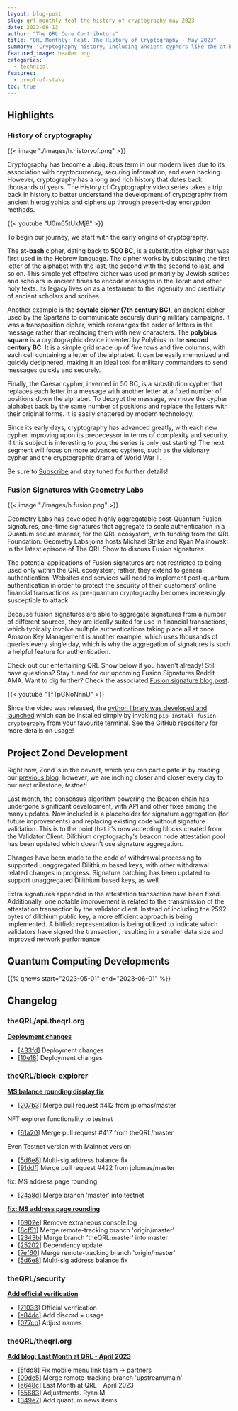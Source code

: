 ```yaml
---
layout: blog-post
slug: qrl-monthly-feat-the-history-of-cryptography-may-2023
date: 2023-06-13
author: "The QRL Core Contributors"
title: "QRL Monthly: Feat. The History of Cryptography - May 2023"
summary: "Cryptography history, including ancient cyphers like the at-bash, scytale, polybius square, and the Caesar cypher. Fusion signatures in the QRL ecosystem, project Zond development, and a special AMA with Geometry Labs!"
featured_image: header.png
categories:
  - technical
features:
  - proof-of-stake
toc: true
---
```


## Highlights

### History of cryptography

{{< image "./images/h.historyof.png" >}}


Cryptography has become a ubiquitous term in our modern lives due to its association with cryptocurrency, securing information, and even hacking. However, cryptography has a long and rich history that dates back thousands of years. The History of Cryptography video series takes a trip back in history to better understand the development of cryptography from ancient hieroglyphics and ciphers up through present-day encryption methods.

{{< youtube "U0m65tUkMj8" >}}

To begin our journey, we start with the early origins of cryptography. 

The **at-bash** cipher, dating back to **500 BC**, is a substitution cipher that was first used in the Hebrew language. The cipher works by substituting the first letter of the alphabet with the last, the second with the second to last, and so on. This simple yet effective cipher was used primarily by Jewish scribes and scholars in ancient times to encode messages in the Torah and other holy texts. Its legacy lives on as a testament to the ingenuity and creativity of ancient scholars and scribes.

Another example is the **scytale cipher (7th century BC)**, an ancient cipher used by the Spartans to communicate securely during military campaigns. It was a transposition cipher, which rearranges the order of letters in the message rather than replacing them with new characters. The **polybius square** is a cryptographic device invented by Polybius in the **second century BC**. It is a simple grid made up of five rows and five columns, with each cell containing a letter of the alphabet. It can be easily memorized and quickly deciphered, making it an ideal tool for military commanders to send messages quickly and securely.

Finally, the Caesar cypher, invented in 50 BC, is a substitution cypher that replaces each letter in a message with another letter at a fixed number of positions down the alphabet. To decrypt the message, we move the cypher alphabet back by the same number of positions and replace the letters with their original forms. It is easily shattered by modern technology.

Since its early days, cryptography has advanced greatly, with each new cypher improving upon its predecessor in terms of complexity and security. If this subject is interesting to you, the series is only just starting! The next segment will focus on more advanced cyphers, such as the visionary cypher and the cryptographic drama of World War II. 

Be sure to [Subscribe](https://www.youtube.com/@QRLedger) and stay tuned for further details!

### Fusion Signatures with Geometry Labs

{{< image "./images/h.fusion.png" >}}

Geometry Labs has developed highly aggregatable post-Quantum Fusion signatures, one-time signatures that aggregate to scale authentication in a Quantum secure manner, for the QRL ecosystem, with funding from the QRL Foundation. Geometry Labs joins hosts Michael Strike and Ryan Malinowski in the latest episode of The QRL Show to discuss Fusion signatures. 

The potential applications of Fusion signatures are not restricted to being used only within the QRL ecosystem; rather, they extend to general authentication. Websites and services will need to implement post-quantum authentication in order to protect the security of their customers' online financial transactions as pre-quantum cryptography becomes increasingly susceptible to attack.

Because fusion signatures are able to aggregate signatures from a number of different sources, they are ideally suited for use in financial transactions, which typically involve multiple authentications taking place all at once. Amazon Key Management is another example, which uses thousands of queries every single day, which is why the aggregation of signatures is such a helpful feature for authentication.

Check out our entertaining QRL Show below if you haven't already! Still have questions? Stay tuned for our upcoming Fusion Signatures Reddit AMA. Want to dig further? Check the associated [Fusion signature blog post](/blog/announcing-fusion-post-quantum-digital-signatures/). 

{{< youtube "TfTpGNoNnnU" >}}

Since the video was released, the [python library was developed and launched](https://github.com/geometry-labs/fusion-cryptography) which can be installed simply by invoking `pip install fusion-cryptography` from your favourite terminal. See the GitHub repository for more details on usage!

## Project Zond Development

Right now, Zond is in the devnet, which you can participate in by reading our [previous blog](/blog/zond-public-devnet-prerelease/); however, we are inching closer and closer every day to our next milestone, *testnet*!

Last month, the consensus algorithm powering the Beacon chain has undergone significant development, with API and other fixes among the many updates. Now included is a placeholder for signature aggregation (for future improvements) and replacing existing code without signature validation. This is to the point that it's now accepting blocks created from the Validator Client. Dilithium cryptography's beacon node attestation pool has been updated which doesn't use signature aggregation.

Changes have been made to the code of withdrawal processing to supported unaggregated Dilithium based keys, with other withdrawal related changes in progress. Signature batching has been updated to support unaggregated Dilithium based keys, as well.

Extra signatures appended in the attestation transaction have been fixed. Additionally, one notable improvement is related to the transmission of the attestation transaction by the validator client. Instead of including the 2592 bytes of dilithium public key, a more efficient approach is being implemented. A bitfield representation is being utilized to indicate which validators have signed the transaction, resulting in a smaller data size and improved network performance.

## Quantum Computing Developments

{{% qnews start="2023-05-01" end="2023-06-01" %}}

## Changelog

### theQRL/api.theqrl.org

**[Deployment changes](https://github.com/theQRL/api.theqrl.org/pull/41)**
			
- [[433fd](https://github.com/theQRL/api.theqrl.org/commit/1d0a8415de0e4705cdb444f92669cf7cb52433fd)] Deployment changes		
- [[10e18](https://github.com/theQRL/api.theqrl.org/commit/7205bdb4a6179b4fc758457bf5531c9759410e18)] Deployment changes		

### theQRL/block-explorer

**[MS balance rounding display fix](https://github.com/theQRL/block-explorer/pull/423)**
			
- [[207b3](https://github.com/theQRL/block-explorer/commit/cbe1c5e053f8af051fbeb5a595b426a78e0207b3)] Merge pull request #412 from jplomas/master

NFT explorer functionality to testnet		
- [[61a20](https://github.com/theQRL/block-explorer/commit/b93d43c4108b75bb7f29203e0b4216fe9f061a20)] Merge pull request #417 from theQRL/master

Even Testnet version with Mainnet version		
- [[5d6e8](https://github.com/theQRL/block-explorer/commit/25a0ff3b4eb564f6112b12e6f80d0c6f3235d6e8)] Multi-sig address balance fix		
- [[91ddf](https://github.com/theQRL/block-explorer/commit/1e9a0b1a0f8e028b36b1a9e283a3b226d5891ddf)] Merge pull request #422 from jplomas/master

fix: MS address page rounding		
- [[24a8d](https://github.com/theQRL/block-explorer/commit/acb8a1f12f0cf7382238cb040730374a7d924a8d)] Merge branch 'master' into testnet		


**[fix: MS address page rounding](https://github.com/theQRL/block-explorer/pull/422)**
			
- [[6902e](https://github.com/theQRL/block-explorer/commit/6efdc163cfb69891ae24c7c0f18ea27c9556902e)] Remove extraneous console.log		
- [[8cf51](https://github.com/theQRL/block-explorer/commit/a1f045f8defc833a29d265546e697d4d8de8cf51)] Merge remote-tracking branch 'origin/master'		
- [[2343b](https://github.com/theQRL/block-explorer/commit/e931e79e91850f0102fcb2b0de681e3f7462343b)] Merge branch 'theQRL:master' into master		
- [[25202](https://github.com/theQRL/block-explorer/commit/2afe9073b2c9fe4e44514677a32a59c9ae325202)] Dependency update		
- [[7ef60](https://github.com/theQRL/block-explorer/commit/81c413ff8dcda2b7b7d993e8f0c240568b37ef60)] Merge remote-tracking branch 'origin/master'		
- [[5d6e8](https://github.com/theQRL/block-explorer/commit/25a0ff3b4eb564f6112b12e6f80d0c6f3235d6e8)] Multi-sig address balance fix		

### theQRL/security

**[Add official verification](https://github.com/theQRL/security/pull/2)**
			
- [[71033](https://github.com/theQRL/security/commit/eaa7eb08b2049e6de27a506a1c63c177f8571033)] Official verification		
- [[e84dc](https://github.com/theQRL/security/commit/f2b3cc800036655811881d0e2b034312ff7e84dc)] Add discord + usage		
- [[077cb](https://github.com/theQRL/security/commit/0794ac4d3ddc685a8243aebbfd3c65690d2077cb)] Adjust names		

### theQRL/theqrl.org

**[Add blog: Last Month at QRL - April 2023](https://github.com/theQRL/theqrl.org/pull/346)**
			
- [[5fdd8](https://github.com/theQRL/theqrl.org/commit/c5902fb6bdcfd5c9652d737c79603b897765fdd8)] Fix mobile menu link team -> partners		
- [[09de5](https://github.com/theQRL/theqrl.org/commit/38f5f3a0f73c7e73fc425ef16796ac3d86f09de5)] Merge remote-tracking branch 'upstream/main'		
- [[e648c](https://github.com/theQRL/theqrl.org/commit/7064412620eb222077f2d0d16176b3c2133e648c)] Last Month at QRL - April 2023		
- [[55683](https://github.com/theQRL/theqrl.org/commit/c91d39368bdc3dad34e6ad25e86b2a525f155683)] Adjustments. Ryan M		
- [[349e7](https://github.com/theQRL/theqrl.org/commit/339008430552d39cf4f4f2b224412a8fd38349e7)] Add quantum news items		
